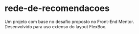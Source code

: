 # rede-de-recomendacoes
Um projeto com base no desafio proposto no Front-End Mentor. Desenvolvido para uso extenso do layout FlexBox.
